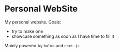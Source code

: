 # Personal WebSite

My personal website. Goals:

- try to make one
- showcase something as soon as I have time to fill it

Mainly powered by `bulma` and `next.js`.
